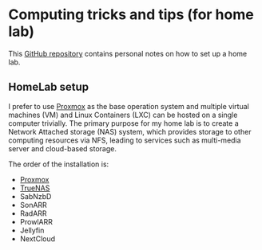 # Computing tricks and tips (for home lab)

This [GitHub repository](https://github.com/archetypebiomedical/Computing-tricks-and-tips.git) contains personal notes on how to set up a home lab.

## HomeLab setup

I prefer to use [Proxmox](https://www.proxmox.com/en/) as the base operation system and multiple virtual machines (VM) and Linux Containers (LXC) can be hosted on a single computer trivially. The primary purpose for my home lab is to create a Network Attached storage (NAS) system, which provides storage to other computing resources via NFS, leading to services such as multi-media server and cloud-based storage.

The order of the installation is:
- [Proxmox](Label_Proxmox)
- [TrueNAS](Label_TrueNAS)
- SabNzbD
- SonARR
- RadARR
- ProwlARR
- Jellyfin
- NextCloud